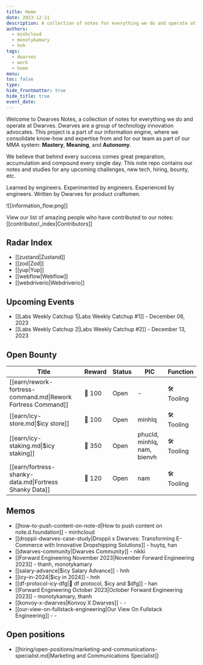 ```yaml
---
title: Home
date: 2023-12-11
description: A collection of notes for everything we do and operate at Dwarves. This is where we keep our internal notes.
authors:
  - minhcloud
  - monotykamary
  - hnh
tags:
  - dwarves
  - work
  - home
menu: 
toc: false
type: 
hide_frontmatter: true 
hide_title: true
event_date:
---
```


Welcome to Dwarves Notes, a collection of notes for everything we do and operate at Dwarves. Dwarves are a group of technology innovation advocates. This project is a part of our information engine, where we consolidate know-how and expertise from and for our team as part of our MMA system: **Mastery**, **Meaning**, and **Autonomy**.

We believe that behind every success comes great preparation, accumulation and compound every single day. This note repo contains our notes and studies for any upcoming challenges, new tech, hiring, bounty, etc.

Learned by engineers. Experimented by engineers. Experienced by engineers. Written by Dwarves for product craftsmen.

![[information_flow.png]]

View our list of amazing people who have contributed to our notes: [[contributor/_index|Contributors]]
## Radar Index

- [[zustand|Zustand]]
- [[zod|Zod]]
- [[yup|Yup]]
- [[webflow|Webflow]]
- [[webdriverio|Webdriverio]]

## Upcoming Events

- [[Labs Weekly Catchup 1|Labs Weekly Catchup #1]] - December 06, 2023
- [[Labs Weekly Catchup 2|Labs Weekly Catchup #2]] - December 13, 2023


## Open Bounty

| Title                                                        | Reward | Status | PIC                         | Function    |
| ------------------------------------------------------------ | ------ | ------ | --------------------------- | ----------- |
| [[earn/rework-fortress-command.md\|Rework Fortress Command]] | 🧊 100 | Open   | \-                          | 🛠️ Tooling |
| [[earn/icy-store.md\|$icy store]]                            | 🧊 100 | Open   | minhlq                      | 🛠️ Tooling |
| [[earn/icy-staking.md\|$icy staking]]                        | 🧊 350 | Open   | phucld, minhlq, nam, bienvh | 🛠️ Tooling |
| [[earn/fortress-shanky-data.md\|Fortress Shanky Data]]       | 🧊 120 | Open   | nam                         | 🛠️ Tooling |


## Memos

- [[how-to-push-content-on-note-d|How to push content on note.d.foundation]] - minhcloud
- [[droppii-dwarves-case-study|Droppii x Dwarves: Transforming E-Commerce with Innovative Dropshipping Solutions]] - huytq, han
- [[dwarves-community|Dwarves Community]] - nikki
- [[Forward Engineering November 2023|November Forward Engineering 2023]] - thanh, monotykamary
- [[salary-advance|$icy Salary Advance]] - hnh
- [[icy-in-2024|$icy in 2024]] - hnh
- [[df-protocol-icy-dfg|💠 df protocol, $icy and $dfg]] - han
- [[Forward Engineering October 2023|October Forward Engineering 2023]] - monotykamary, thanh
- [[konvoy-x-dwarves|Konvoy X Dwarves]] - \-
- [[our-view-on-fullstack-engineering|Our View On Fullstack Engineering]] - \-

## Open positions
- [[hiring/open-positions/marketing-and-communications-specialist.md|Marketing and Communications Specialist]]
